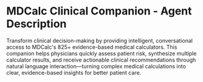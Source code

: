 # MDCalc Clinical Companion - Agent Description

Transform clinical decision-making by providing intelligent, conversational access to MDCalc's 825+ evidence-based medical calculators. This companion helps physicians quickly assess patient risk, synthesize multiple calculator results, and receive actionable clinical recommendations through natural language interaction—turning complex medical calculations into clear, evidence-based insights for better patient care.